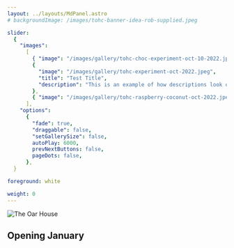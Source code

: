 ```yaml
---
layout: ../layouts/MdPanel.astro
# backgroundImage: /images/tohc-banner-idea-rob-supplied.jpeg

slider:
  {
    "images":
      [
        { "image": "/images/gallery/tohc-choc-experiment-oct-10-2022.jpeg" },
        {
          "image": "/images/gallery/tohc-experiment-oct-2022.jpeg",
          "title": "Test Title",
          "description": "This is an example of how descriptions look on gallery images",
        },
        { "image": "/images/gallery/tohc-raspberry-coconut-oct-2022.jpeg" },
      ],
    "options":
      {
        "fade": true,
        "draggable": false,
        "setGallerySize": false,
        autoPlay: 6000,
        prevNextButtons: false,
        pageDots: false,
      },
  }

foreground: white

weight: 0
---
```


![The Oar House](/images/TOHC-Logo-Distressed-Blk.svg)

## Opening January
